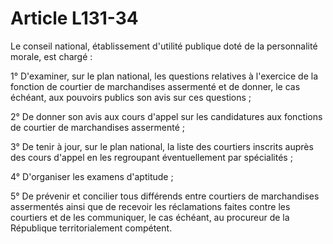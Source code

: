 # Article L131-34

Le conseil national, établissement d'utilité publique doté de la personnalité morale, est chargé :

1° D'examiner, sur le plan national, les questions relatives à l'exercice de la fonction de courtier de marchandises assermenté et de donner, le cas échéant, aux pouvoirs publics son avis sur ces questions ;

2° De donner son avis aux cours d'appel sur les candidatures aux fonctions de courtier de marchandises assermenté ;

3° De tenir à jour, sur le plan national, la liste des courtiers inscrits auprès des cours d'appel en les regroupant éventuellement par spécialités ;

4° D'organiser les examens d'aptitude ;

5° De prévenir et concilier tous différends entre courtiers de marchandises assermentés ainsi que de recevoir les réclamations faites contre les courtiers et de les communiquer, le cas échéant, au procureur de la République territorialement compétent.
